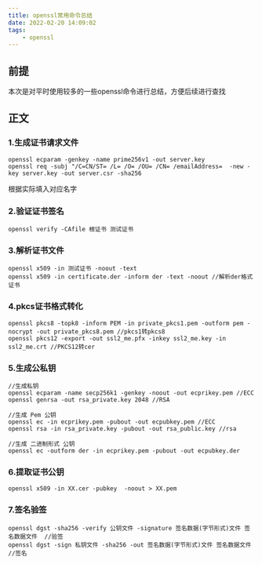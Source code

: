 ```yaml
---
title: openssl常用命令总结
date: 2022-02-20 14:09:02
tags:
    - openssl
---
```


## 前提

本次是对平时使用较多的一些openssl命令进行总结，方便后续进行查找

<!--more-->

## 正文

### 1.生成证书请求文件

```
openssl ecparam -genkey -name prime256v1 -out server.key
openssl req -subj "/C=CN/ST= /L= /O= /OU= /CN= /emailAddress=  -new -key server.key -out server.csr -sha256
```

根据实际填入对应名字

### 2.验证证书签名

```
openssl verify -CAfile 根证书 测试证书
```

### 3.解析证书文件

```
openssl x509 -in 测试证书 -noout -text
openssl x509 -in certificate.der -inform der -text -noout //解析der格式证书
```

### 4.pkcs证书格式转化

```
openssl pkcs8 -topk8 -inform PEM -in private_pkcs1.pem -outform pem -nocrypt -out private_pkcs8.pem //pkcs1转pkcs8
openssl pkcs12 -export -out ssl2_me.pfx -inkey ssl2_me.key -in ssl2_me.crt //PKCS12转cer
```

### 5.生成公私钥

```
//生成私钥
openssl ecparam -name secp256k1 -genkey -noout -out ecprikey.pem //ECC
openssl genrsa -out rsa_private.key 2048 //RSA

//生成 Pem 公钥
openssl ec -in ecprikey.pem -pubout -out ecpubkey.pem //ECC
openssl rsa -in rsa_private.key -pubout -out rsa_public.key //rsa

//生成 二进制形式 公钥
openssl ec -outform der -in ecprikey.pem -pubout -out ecpubkey.der
```

### 6.提取证书公钥

```
openssl x509 -in XX.cer -pubkey  -noout > XX.pem
```

### 7.签名验签

```
openssl dgst -sha256 -verify 公钥文件 -signature 签名数据(字节形式)文件 签名数据文件  //验签
openssl dgst -sign 私钥文件 -sha256 -out 签名数据(字节形式)文件 签名数据文件 //签名
```

